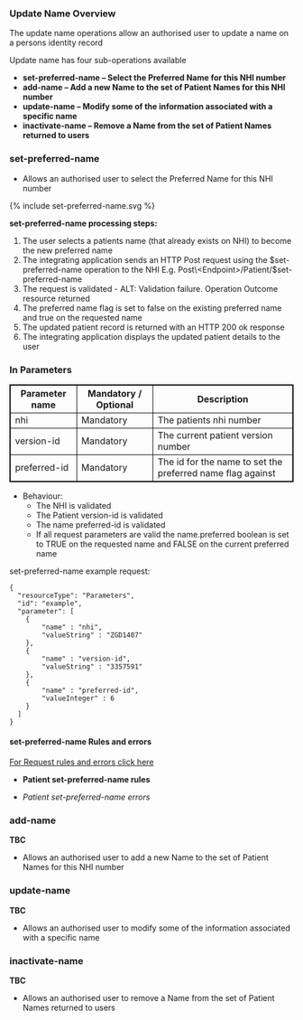 

### Update Name Overview

The update name operations allow an authorised user to update a name on a persons identity record

Update name has four sub-operations available
* **set-preferred-name – Select the Preferred Name for this NHI number**
* **add-name – Add a new Name to the set of Patient Names for this NHI number**
* **update-name – Modify some of the information associated with a specific name**
* **inactivate-name – Remove a Name from the set of Patient Names returned to users**

### set-preferred-name

* Allows an authorised user to select the Preferred Name for this NHI number

<div>
{% include set-preferred-name.svg %}
</div>

**set-preferred-name processing steps:**
 
1. The user selects a patients name (that already exists on NHI) to become the new preferred name
2. The integrating application sends an HTTP Post request using the $set-preferred-name operation to the NHI E.g. Post\<Endpoint>/Patient/$set-preferred-name
3. The request is validated - ALT: Validation failure. Operation Outcome resource returned
4. The preferred name flag is set to false on the existing preferred name and true on the requested name
5. The updated patient record is returned with an HTTP 200 ok response
6. The integrating application displays the updated patient details to the user


<h3> In Parameters </h3>
<table>
<style>
table, th, td {
  border: 1px solid black;
  border-collapse: collapse;
}
</style>
<tr><th> Parameter name </th>
<th> Mandatory / Optional </th>
<th> Description </th></tr>

<tr><td> nhi </td>
<td> Mandatory </td>
<td> The patients nhi number </td></tr>

<tr><td> version-id </td>
<td> Mandatory </td>
<td> The current patient version number </td></tr>

<tr><td> preferred-id </td>
<td> Mandatory </td>
<td> The id for the name to set the preferred name flag against </td></tr>
</table>


* Behaviour:
  * The NHI is validated
  * The Patient version-id is validated
  * The name preferred-id is validated
  * If all request parameters are valid the name.preferred boolean is set to TRUE on the requested name and FALSE on the current preferred name


set-preferred-name example request:

```  
{
  "resourceType": "Parameters",
  "id": "example",
  "parameter": [
    {
        "name" : "nhi",
        "valueString" : "ZGD1407"
    },
    {
        "name" : "version-id",
        "valueString" : "3357591"
    },
    {
        "name" : "preferred-id",
        "valueInteger" : 6
    }
  ]
}

```

#### set-preferred-name Rules and errors

[For Request rules and errors click here](/general.html#request-rules-and-errors)

* **Patient set-preferred-name rules**

* _Patient set-preferred-name errors_



### add-name 

**TBC**

* Allows an authorised user to add a new Name to the set of Patient Names for this NHI number

### update-name

**TBC**

* Allows an authorised user to modify some of the information associated with a specific name

### inactivate-name 

**TBC**

* Allows an authorised user to remove a Name from the set of Patient Names returned to users
